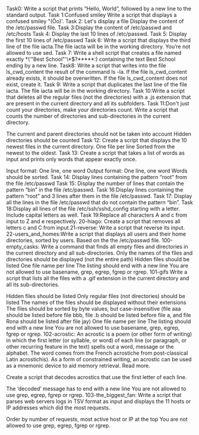 Task0: Write a script that prints “Hello, World”, followed by a new line to the standard output.
Task 1:Confused smiley
Write a script that displays a confused smiley "(Ôo)'.
Task 2: Let's display a file
Display the content of the /etc/passwd file.
Task 3:Display the content of /etc/passwd and /etc/hosts
Task 4: Display the last 10 lines of /etc/passwd.
Task 5: Display the first 10 lines of /etc/passwd
Task 6: Write a script that displays the third line of the file iacta.The file iacta will be in the working directory. You’re not allowed to use sed.
Task 7: Write a shell script that creates a file named exactly \*\\'"Best School"\'\\*$\?\*\*\*\*\*:) containing the text Best School ending by a new line.
Task8: Write a script that writes into the file ls_cwd_content the result of the command ls -la. If the file ls_cwd_content already exists, it should be overwritten. If the file ls_cwd_content does not exist, create it.
Task 9: Write a script that duplicates the last line of the file iacta. The file iacta will be in the working directory.
Task 10:Write a script that deletes all the regular files (not the directories) with a .js extension that are present in the current directory and all its subfolders.
Task 11:Don't just count your directories, make your directories count. Write a script that counts the number of directories and sub-directories in the current directory.

The current and parent directories should not be taken into account
Hidden directories should be counted
Task 12: Create a script that displays the 10 newest files in the current directory.
One file per line
Sorted from the newest to the oldest.
Task 13: Create a script that takes a list of words as input and prints only words that appear exactly once.

Input format: One line, one word
Output format: One line, one word
Words should be sorted.
Task 14: Display lines containing the pattern “root” from the file /etc/passwd
Task 15: Display the number of lines that contain the pattern “bin” in the file /etc/passwd.
Task 16:Display lines containing the pattern “root” and 3 lines after them in the file /etc/passwd.
Task 17: Display all the lines in the file /etc/passwd that do not contain the pattern “bin”.
Task 18:Display all lines of the file /etc/ssh/sshd_config starting with a letter. Include capital letters as well.
Task 19:Replace all characters A and c from input to Z and e respectively.
20-hiago: Create a script that removes all letters c and C from input.21-reverse:
Write a script that reverse its input.
22-users_and_homes:Write a script that displays all users and their home directories, sorted by users. Based on the the /etc/passwd file. 100-empty_casks:  Write a command that finds all empty files and directories in the current directory and all sub-directories.
Only the names of the files and directories should be displayed (not the entire path)
Hidden files should be listed
One file name per line
The listing should end with a new line
You are not allowed to use basename, grep, egrep, fgrep or rgrep. 101-gifs
Write a script that lists all the files with a .gif extension in the current directory and all its sub-directories.

Hidden files should be listed
Only regular files (not directories) should be listed
The names of the files should be displayed without their extensions
The files should be sorted by byte values, but case-insensitive (file aaa should be listed before file bbb, file .b should be listed before file a, and file Rona should be listed after file jay)
One file name per line
The listing should end with a new line
You are not allowed to use basename, grep, egrep, fgrep or rgrep. 102-acrostic:
An acrostic is a poem (or other form of writing) in which the first letter (or syllable, or word) of each line (or paragraph, or other recurring feature in the text) spells out a word, message or the alphabet. The word comes from the French acrostiche from post-classical Latin acrostichis). As a form of constrained writing, an acrostic can be used as a mnemonic device to aid memory retrieval. Read more.

Create a script that decodes acrostics that use the first letter of each line.

The ‘decoded’ message has to end with a new line
You are not allowed to use grep, egrep, fgrep or rgrep. 103-the_biggest_fan: Write a script that parses web servers logs in TSV format as input and displays the 11 hosts or IP addresses which did the most requests.

Order by number of requests, most active host or IP at the top
You are not allowed to use grep, egrep, fgrep or rgrep.
